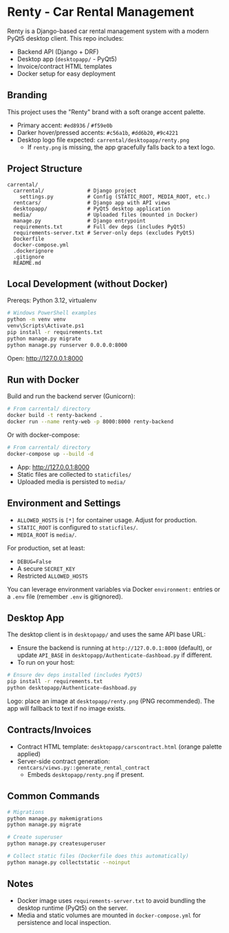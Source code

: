 # Renty - Car Rental Management

Renty is a Django-based car rental management system with a modern PyQt5 desktop client. This repo includes:

- Backend API (Django + DRF)
- Desktop app (`desktopapp/` - PyQt5)
- Invoice/contract HTML templates
- Docker setup for easy deployment

## Branding

This project uses the "Renty" brand with a soft orange accent palette.

- Primary accent: `#ed8936` / `#f59e0b`
- Darker hover/pressed accents: `#c56a1b`, `#dd6b20`, `#9c4221`
- Desktop logo file expected: `carrental/desktopapp/renty.png`
  - If `renty.png` is missing, the app gracefully falls back to a text logo.

## Project Structure

```
carrental/
  carrental/              # Django project
    settings.py           # Config (STATIC_ROOT, MEDIA_ROOT, etc.)
  rentcars/               # Django app with API views
  desktopapp/             # PyQt5 desktop application
  media/                  # Uploaded files (mounted in Docker)
  manage.py               # Django entrypoint
  requirements.txt        # Full dev deps (includes PyQt5)
  requirements-server.txt # Server-only deps (excludes PyQt5)
  Dockerfile
  docker-compose.yml
  .dockerignore
  .gitignore
  README.md
```

## Local Development (without Docker)

Prereqs: Python 3.12, virtualenv

```bash
# Windows PowerShell examples
python -m venv venv
venv\Scripts\Activate.ps1
pip install -r requirements.txt
python manage.py migrate
python manage.py runserver 0.0.0.0:8000
```

Open: http://127.0.0.1:8000

## Run with Docker

Build and run the backend server (Gunicorn):

```bash
# From carrental/ directory
docker build -t renty-backend .
docker run --name renty-web -p 8000:8000 renty-backend
```

Or with docker-compose:

```bash
# From carrental/ directory
docker-compose up --build -d
```

- App: http://127.0.0.1:8000
- Static files are collected to `staticfiles/`
- Uploaded media is persisted to `media/`

## Environment and Settings

- `ALLOWED_HOSTS` is `[*]` for container usage. Adjust for production.
- `STATIC_ROOT` is configured to `staticfiles/`.
- `MEDIA_ROOT` is `media/`.

For production, set at least:

- `DEBUG=False`
- A secure `SECRET_KEY`
- Restricted `ALLOWED_HOSTS`

You can leverage environment variables via Docker `environment:` entries or a `.env` file (remember `.env` is gitignored).

## Desktop App

The desktop client is in `desktopapp/` and uses the same API base URL:

- Ensure the backend is running at `http://127.0.0.1:8000` (default), or update `API_BASE` in `desktopapp/Authenticate-dashboad.py` if different.
- To run on your host:

```bash
# Ensure dev deps installed (includes PyQt5)
pip install -r requirements.txt
python desktopapp/Authenticate-dashboad.py
```

Logo: place an image at `desktopapp/renty.png` (PNG recommended). The app will fallback to text if no image exists.

## Contracts/Invoices

- Contract HTML template: `desktopapp/carscontract.html` (orange palette applied)
- Server-side contract generation: `rentcars/views.py::generate_rental_contract`
  - Embeds `desktopapp/renty.png` if present.

## Common Commands

```bash
# Migrations
python manage.py makemigrations
python manage.py migrate

# Create superuser
python manage.py createsuperuser

# Collect static files (Dockerfile does this automatically)
python manage.py collectstatic --noinput
```

## Notes

- Docker image uses `requirements-server.txt` to avoid bundling the desktop runtime (PyQt5) on the server.
- Media and static volumes are mounted in `docker-compose.yml` for persistence and local inspection.


